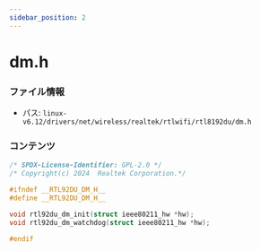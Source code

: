 ```yaml
---
sidebar_position: 2
---
```

# dm.h

### ファイル情報

- パス: `linux-v6.12/drivers/net/wireless/realtek/rtlwifi/rtl8192du/dm.h`

### コンテンツ

```h
/* SPDX-License-Identifier: GPL-2.0 */
/* Copyright(c) 2024  Realtek Corporation.*/

#ifndef __RTL92DU_DM_H__
#define __RTL92DU_DM_H__

void rtl92du_dm_init(struct ieee80211_hw *hw);
void rtl92du_dm_watchdog(struct ieee80211_hw *hw);

#endif

```
